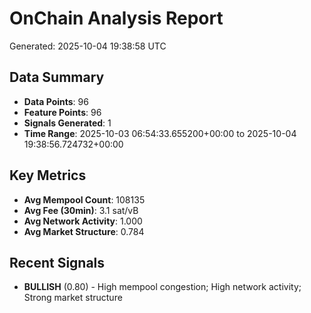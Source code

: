 # OnChain Analysis Report
Generated: 2025-10-04 19:38:58 UTC

## Data Summary
- **Data Points**: 96
- **Feature Points**: 96
- **Signals Generated**: 1
- **Time Range**: 2025-10-03 06:54:33.655200+00:00 to 2025-10-04 19:38:56.724732+00:00

## Key Metrics
- **Avg Mempool Count**: 108135
- **Avg Fee (30min)**: 3.1 sat/vB
- **Avg Network Activity**: 1.000
- **Avg Market Structure**: 0.784

## Recent Signals
- **BULLISH** (0.80) - High mempool congestion; High network activity; Strong market structure

